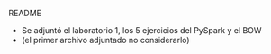 README
* Se adjuntó el laboratorio 1, los 5 ejercicios del PySpark y el BOW
* (el primer archivo adjuntado no considerarlo)
